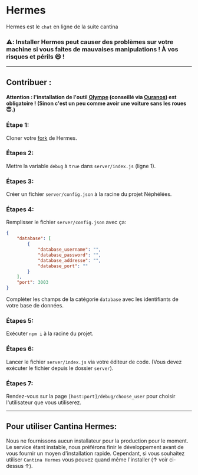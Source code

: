 # Hermes

Hermes est le `chat` en ligne de la suite cantina

### ⚠️: Installer Hermes peut causer des problèmes sur votre machine si vous faites de mauvaises manipulations ! À vos risques et périls 😆 !

***

## Contribuer :

#### Attention : l'installation de l'outil [Olympe](https://github.com/Cantina-Org/Olympe) (conseillé via [Ouranos](https://github.com/Cantina-Org/Ouranos)) est obligatoire ! (Sinon c'est un peu comme avoir une voiture sans les roues 😇.)

### Étape 1:
Cloner votre [fork](https://github.com/Matyu9/Hermes/fork) de Hermes.

### Étapes 2:
Mettre la variable `debug` à `true` dans `server/index.js` (ligne 1).

### Étapes 3:
Créer un fichier `server/config.json` à la racine du projet Néphélées.

### Étapes 4:
Remplisser le fichier `server/config.json` avec ça:
```json
{
    "database": [
        {
            "database_username": "",
            "database_password": "",
            "database_addresse": "",
            "database_port": ""
        }
    ],
    "port": 3003
}
``` 
Compléter les champs de la catégorie `database` avec les identifiants de votre base de données.

### Étapes 5:
Exécuter `npm i` à la racine du projet.

### Étapes 6:
Lancer le fichier `server/index.js` via votre éditeur de code. (Vous devez exécuter le fichier depuis le dossier `server`).

### Étapes 7:
Rendez-vous sur la page `[host:port]/debug/choose_user` pour choisir l'utilisateur que vous utiliserez.

*** 

## Pour utiliser Cantina Hermes:

Nous ne fournissons aucun installateur pour la production pour le moment. Le service étant instable, nous préférons finir le développement avant de vous fournir un moyen d'installation rapide.
Cependant, si vous souhaitez utiliser `Cantina Hermes` vous pouvez quand même l'installer (↑ voir ci-dessus ↑).
